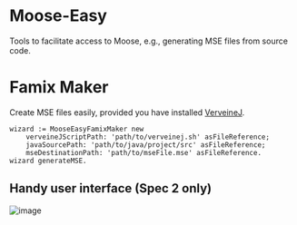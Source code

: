 # Moose-Easy
Tools to facilitate access to Moose, e.g., generating MSE files from source code.

# Famix Maker 

Create MSE files easily, provided you have installed [VerveineJ](https://github.com/moosetechnology/VerveineJ).

```Smalltalk
wizard := MooseEasyFamixMaker new
    verveineJScriptPath: 'path/to/verveinej.sh' asFileReference;
    javaSourcePath: 'path/to/java/project/src' asFileReference;
    mseDestinationPath: 'path/to/mseFile.mse' asFileReference.
wizard generateMSE.
```

## Handy user interface (Spec 2 only)

![image](https://user-images.githubusercontent.com/7606540/61800552-8767d100-ae2d-11e9-8450-b5080326995e.png)
